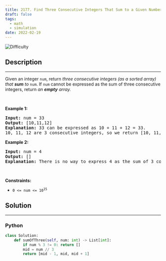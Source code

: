 ```yaml
---
title: 2177. Find Three Consecutive Integers That Sum to a Given Number
draft: false
tags: 
  - math
  - simulation
date: 2022-02-19
---
```


![Difficulty](https://img.shields.io/badge/Difficulty-Medium-blue.svg)

## Description

---
<p>Given an integer <code>num</code>, return <em>three consecutive integers (as a sorted array)</em><em> that <strong>sum</strong> to </em><code>num</code>. If <code>num</code> cannot be expressed as the sum of three consecutive integers, return<em> an <strong>empty</strong> array.</em></p>

<p>&nbsp;</p>
<p><strong class="example">Example 1:</strong></p>

<pre>
<strong>Input:</strong> num = 33
<strong>Output:</strong> [10,11,12]
<strong>Explanation:</strong> 33 can be expressed as 10 + 11 + 12 = 33.
10, 11, 12 are 3 consecutive integers, so we return [10, 11, 12].
</pre>

<p><strong class="example">Example 2:</strong></p>

<pre>
<strong>Input:</strong> num = 4
<strong>Output:</strong> []
<strong>Explanation:</strong> There is no way to express 4 as the sum of 3 consecutive integers.
</pre>

<p>&nbsp;</p>
<p><strong>Constraints:</strong></p>

<ul>
	<li><code>0 &lt;= num &lt;= 10<sup>15</sup></code></li>
</ul>


## Solution

---
### Python
``` py title='find-three-consecutive-integers-that-sum-to-a-given-number'
class Solution:
    def sumOfThree(self, num: int) -> List[int]:
        if num % 3 != 0: return []
        mid = num // 3
        return [mid - 1, mid, mid + 1]

```

